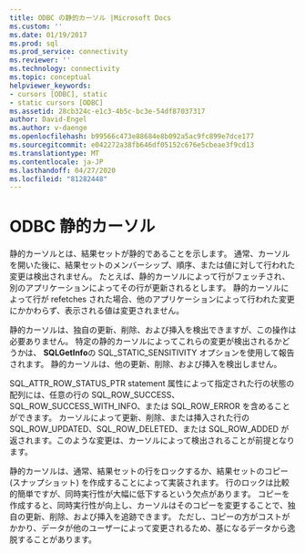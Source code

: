 ```yaml
---
title: ODBC の静的カーソル |Microsoft Docs
ms.custom: ''
ms.date: 01/19/2017
ms.prod: sql
ms.prod_service: connectivity
ms.reviewer: ''
ms.technology: connectivity
ms.topic: conceptual
helpviewer_keywords:
- cursors [ODBC], static
- static cursors [ODBC]
ms.assetid: 28cb324c-e1c3-4b5c-bc3e-54df87037317
author: David-Engel
ms.author: v-daenge
ms.openlocfilehash: b99566c473e88684e8b092a5ac9fc899e7dce177
ms.sourcegitcommit: e042272a38fb646df05152c676e5cbeae3f9cd13
ms.translationtype: MT
ms.contentlocale: ja-JP
ms.lasthandoff: 04/27/2020
ms.locfileid: "81282448"
---
```

# <a name="odbc-static-cursors"></a>ODBC 静的カーソル
静的カーソルとは、結果セットが静的であることを示します。 通常、カーソルを開いた後に、結果セットのメンバーシップ、順序、または値に対して行われた変更は検出されません。 たとえば、静的カーソルによって行がフェッチされ、別のアプリケーションによってその行が更新されるとします。 静的カーソルによって行が refetches された場合、他のアプリケーションによって行われた変更にかかわらず、表示される値は変更されません。  
  
 静的カーソルは、独自の更新、削除、および挿入を検出できますが、この操作は必要ありません。 特定の静的カーソルによってこれらの変更が検出されるかどうかは、 **SQLGetInfo**の SQL_STATIC_SENSITIVITY オプションを使用して報告されます。 静的カーソルは、他の更新、削除、および挿入を検出しません。  
  
 SQL_ATTR_ROW_STATUS_PTR statement 属性によって指定された行の状態の配列には、任意の行の SQL_ROW_SUCCESS、SQL_ROW_SUCCESS_WITH_INFO、または SQL_ROW_ERROR を含めることができます。 カーソルによって更新、削除、または挿入された行の SQL_ROW_UPDATED、SQL_ROW_DELETED、または SQL_ROW_ADDED が返されます。このような変更は、カーソルによって検出されることが前提となります。  
  
 静的カーソルは、通常、結果セットの行をロックするか、結果セットのコピー (スナップショット) を作成することによって実装されます。 行のロックは比較的簡単ですが、同時実行性が大幅に低下するという欠点があります。 コピーを作成すると、同時実行性が向上し、カーソルはそのコピーを変更することで、独自の更新、削除、および挿入を追跡できます。 ただし、コピーの方がコストがかかり、データが他のユーザーによって変更されるため、基になるデータから逸脱することがあります。
